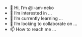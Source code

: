 - 👋 Hi, I’m @i-am-neko
- 👀 I’m interested in ...
- 🌱 I’m currently learning ...
- 💞️ I’m looking to collaborate on ...
- 📫 How to reach me ...

<!---
i-am-neko/i-am-neko is a ✨ special ✨ repository because its `README.md` (this file) appears on your GitHub profile.
You can click the Preview link to take a look at your changes.
--->
